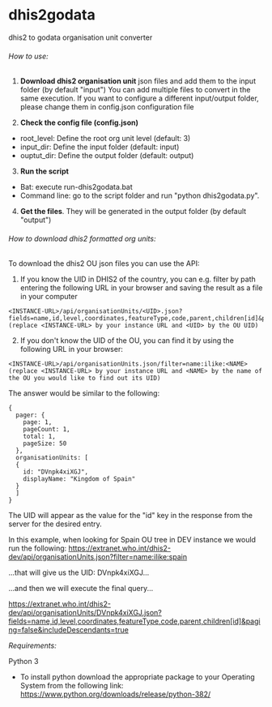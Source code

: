 # dhis2godata
dhis2 to godata organisation unit converter

###### How to use:

1) **Download dhis2 organisation unit** json files and add them to the input folder (by default "input")
You can add multiple files to convert in the same execution.
If you want to configure a different input/output folder, please change them in config.json configuration file

2) **Check the config file (config.json)**
  - root_level: Define the root org unit level (default: 3)
  - input_dir: Define the input folder (default: input)
  - ouptut_dir: Define the output folder (default: output) 

3) **Run the script**
  - Bat: execute run-dhis2godata.bat
  - Command line: go to the script folder and run "python dhis2godata.py".

4) **Get the files**. They will be generated in the output folder (by default "output")


###### How to download dhis2 formatted org units:
To download the dhis2 OU json files you can use the API:

1) If you know the UID in DHIS2 of the country, you can e.g. filter by path entering the following URL in your browser and saving the result as a file in your computer
```
<INSTANCE-URL>/api/organisationUnits/<UID>.json?fields=name,id,level,coordinates,featureType,code,parent,children[id]&paging=false&includeDescendants=true
(replace <INSTANCE-URL> by your instance URL and <UID> by the OU UID)
```

2) If you don't know the UID of the OU, you can find it by using the following URL in your browser:
```
<INSTANCE-URL>/api/organisationUnits.json/filter=name:ilike:<NAME>
(replace <INSTANCE-URL> by your instance URL and <NAME> by the name of the OU you would like to find out its UID)
```

The answer would be similar to the following:
```
{
  pager: {
    page: 1,
    pageCount: 1,
    total: 1,
    pageSize: 50
  },
  organisationUnits: [
  {
    id: "DVnpk4xiXGJ",
    displayName: "Kingdom of Spain"
  }
  ]
}
```

The UID will appear as the value for the "id" key in the response from the server for the desired entry. 

In this example, when looking for Spain OU tree in DEV instance we would run the following: 
https://extranet.who.int/dhis2-dev/api/organisationUnits.json?filter=name:ilike:spain

...that will give us the UID: DVnpk4xiXGJ...

...and then we will execute the final query...

https://extranet.who.int/dhis2-dev/api/organisationUnits/DVnpk4xiXGJ.json?fields=name,id,level,coordinates,featureType,code,parent,children[id]&paging=false&includeDescendants=true

*Requirements:*

Python 3
- To install python download the appropriate package to your Operating System from the following link: https://www.python.org/downloads/release/python-382/

